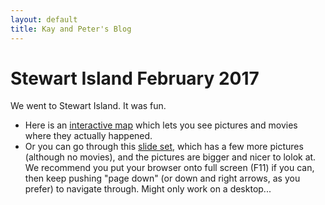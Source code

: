 ```yaml
---
layout: default
title: Kay and Peter's Blog
---
```

# Stewart Island February 2017

We went to Stewart Island.  It was fun.

- Here is an [interactive map](leaflet.html) which lets you see pictures and movies where they actually happened.
- Or you can go through this [slide set](https://drive.google.com/file/d/0Bx4MNG6PFPgARUtFT0dfRGV3d0U/view?usp=sharing), which has a few more pictures (although no movies), and the pictures are bigger and nicer to lolok at.  We recommend you put your browser onto full screen (F11) if you can, then keep pushing "page down" (or down and right arrows, as you prefer) to navigate through.  Might only work on a desktop...


